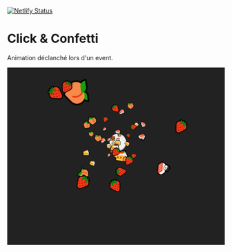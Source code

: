 
[![Netlify Status](https://api.netlify.com/api/v1/badges/febc45ae-5110-4c13-8db4-47bbacc14e1e/deploy-status)](https://app.netlify.com/sites/clickandconfetti/deploys)

# Click & Confetti
Animation déclanché lors d'un event.

<img src="./img/screen.jpg" />
